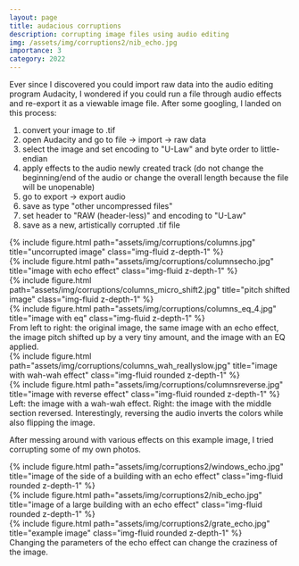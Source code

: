 ```yaml
---
layout: page
title: audacious corruptions
description: corrupting image files using audio editing
img: /assets/img/corruptions2/nib_echo.jpg
importance: 3
category: 2022
---
```


Ever since I discovered you could import raw data into the audio editing program Audacity, I wondered if you could run a file through audio effects and re-export it as a viewable image file. After some googling, I landed on this process:

1. convert your image to .tif
2. open Audacity and go to file -> import -> raw data
3. select the image and set encoding to "U-Law" and byte order to little-endian
4. apply effects to the audio newly created track 
   (do not change the beginning/end of the audio or change the overall length because the file will be unopenable)
5. go to export -> export audio
6. save as type "other uncompressed files"
7. set header to "RAW (header-less)" and encoding to "U-Law"
6. save as a new, artistically corrupted .tif file
    

<div class="row">
    <div class="col-sm mt-3 mt-md-0">
        {% include figure.html path="assets/img/corruptions/columns.jpg" title="uncorrupted image" class="img-fluid z-depth-1" %}
    </div>
    <div class="col-sm mt-3 mt-md-0">
        {% include figure.html path="assets/img/corruptions/columnsecho.jpg" title="image with echo effect" class="img-fluid z-depth-1" %}
    </div>
    <div class="col-sm mt-3 mt-md-0">
        {% include figure.html path="assets/img/corruptions/columns_micro_shift2.jpg" title="pitch shifted image" class="img-fluid z-depth-1" %}
    </div>
    <div class="col-sm mt-3 mt-md-0">
        {% include figure.html path="assets/img/corruptions/columns_eq_4.jpg" title="image with eq" class="img-fluid z-depth-1" %}
    </div>
</div>
<div class="caption">
    From left to right: the original image, the same image with an echo effect, the image pitch shifted up by a very tiny amount, and the image with an EQ applied.
</div>

<div class="row">
    <div class="col-sm mt-3 mt-md-0">
        {% include figure.html path="assets/img/corruptions/columns_wah_reallyslow.jpg" title="image with wah-wah effect" class="img-fluid rounded z-depth-1" %}
    </div>
    <div class="col-sm mt-3 mt-md-0">
        {% include figure.html path="assets/img/corruptions/columnsreverse.jpg" title="image with reverse effect" class="img-fluid rounded z-depth-1" %}
    </div>
</div>
<div class="caption">
    Left: the image with a wah-wah effect. Right: the image with the middle section reversed. Interestingly, reversing the audio inverts the colors while also flipping the image.
</div>


After messing around with various effects on this example image, I tried corrupting some of my own photos.

<div class="row justify-content-sm-center">
    <div class="col-sm-3 mt-3 mt-md-0">
        {% include figure.html path="assets/img/corruptions2/windows_echo.jpg" title="image of the side of a building with an echo effect" class="img-fluid rounded z-depth-1" %}
    </div>
</div>

<div class="row justify-content-sm-center">
    <div class="col-sm-8 mt-3 mt-md-0">
        {% include figure.html path="assets/img/corruptions2/nib_echo.jpg" title="image of a large building with an echo effect" class="img-fluid rounded z-depth-1" %}
    </div>
    <div class="col-sm-4 mt-3 mt-md-0">
        {% include figure.html path="assets/img/corruptions2/grate_echo.jpg" title="example image" class="img-fluid rounded z-depth-1" %}
    </div>
</div>
<div class="caption">
    Changing the parameters of the echo effect can change the craziness of the image.
</div>
